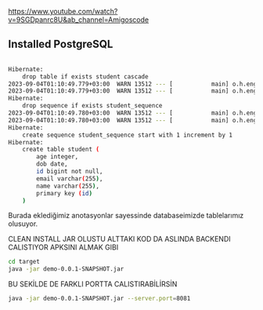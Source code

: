 https://www.youtube.com/watch?v=9SGDpanrc8U&ab_channel=Amigoscode
## Installed PostgreSQL

```bash

Hibernate: 
    drop table if exists student cascade
2023-09-04T01:10:49.779+03:00  WARN 13512 --- [           main] o.h.engine.jdbc.spi.SqlExceptionHelper   : SQL Warning Code: 0, SQLState: 00000
2023-09-04T01:10:49.779+03:00  WARN 13512 --- [           main] o.h.engine.jdbc.spi.SqlExceptionHelper   : tablo "student" mevcut değil, atlanıyor
Hibernate: 
    drop sequence if exists student_sequence
2023-09-04T01:10:49.780+03:00  WARN 13512 --- [           main] o.h.engine.jdbc.spi.SqlExceptionHelper   : SQL Warning Code: 0, SQLState: 00000
2023-09-04T01:10:49.780+03:00  WARN 13512 --- [           main] o.h.engine.jdbc.spi.SqlExceptionHelper   : sequence "student_sequence" mevcut değil, atlanıyor
Hibernate: 
    create sequence student_sequence start with 1 increment by 1
Hibernate: 
    create table student (
        age integer,
        dob date,
        id bigint not null,
        email varchar(255),
        name varchar(255),
        primary key (id)
    )
   ```
Burada eklediğimiz anotasyonlar sayessinde databaseimizde tablelarımız olusuyor.


CLEAN INSTALL JAR OLUSTU 
ALTTAKI KOD DA ASLINDA BACKENDI CALISTIYOR APKSINI ALMAK GIBI 
```bash
cd target
java -jar demo-0.0.1-SNAPSHOT.jar
```

BU SEKİLDE DE FARKLI PORTTA CALISTIRABİLİRSİN
```bash
java -jar demo-0.0.1-SNAPSHOT.jar --server.port=8081
```
